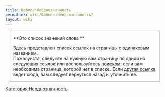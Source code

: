 ```yaml
---
title: Шаблон:Неоднозначность
permalink: wiki/Шаблон:Неоднозначность/
layout: wiki
---
```


<div name="Disambiguation notice" class="boilerplate metadata" id="disambig" style="margin: 0 1em; padding: 0 10px; border: 1px solid #aaa;">

**Это список значений слова **

Здесь представлен список ссылок на страницы с одинаковым названием.  
Пожалуйста, следуйте на нужную вам страницу по одной из следующих ссылок
или воспользуйтесь [поиском](Служебная:Search "wikilink"), если вам
необходима страница, которой нет в списке. Если [другая
ссылка](Служебная:Whatlinkshere/{{FULLPAGENAME}} "wikilink") ведёт сюда,
вам следует вернуться назад и уточнить её.

</div>

<noinclude></noinclude><includeonly>[Категория:Неоднозначность](Категория:Неоднозначность "wikilink")</includeonly>
